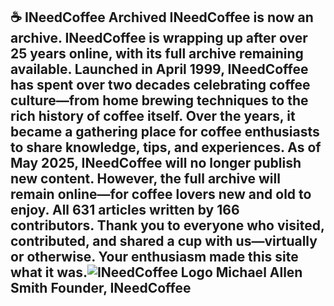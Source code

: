 ## ☕ INeedCoffee Archived INeedCoffee is now an archive. INeedCoffee is wrapping up after over 25 years online, with its full archive remaining available. Launched in April 1999, INeedCoffee has spent over two decades celebrating coffee culture—from home brewing techniques to the rich history of coffee itself. Over the years, it became a gathering place for coffee enthusiasts to share knowledge, tips, and experiences. As of May 2025, INeedCoffee will no longer publish new content. However, the full archive will remain online—for coffee lovers new and old to enjoy. All 631 articles written by 166 contributors. Thank you to everyone who visited, contributed, and shared a cup with us—virtually or otherwise. Your enthusiasm made this site what it was.![INeedCoffee Logo](https://ineedcoffee.com/images/ineedcoffee-smile.jpg) Michael Allen Smith Founder, INeedCoffee